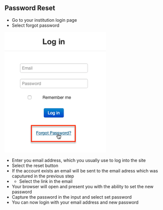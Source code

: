 ## **Password Reset** 

- Go to your institution login page
- Select forgot password

![alt text][logo]

[logo]: https://github.com/viljoen/smimages/blob/master/images/forgotpassword.png "Forgot Password"

- Enter you email address, which you usually use to log into the site
- Select the reset button
- If the account exists an email will be sent to the email adress which was caputured in the previous step
- - Select the link in the email
- Your browser will open and present you with the ability to set the new password
- Capture the password in the input and select set password
- You can now login with your email address and new password
